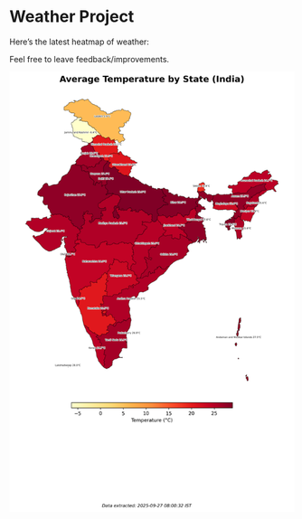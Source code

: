 # Weather Project

Here’s the latest heatmap of weather:

Feel free to leave feedback/improvements.

![India Heatmap](docs/assets/india_heatmap.png?v=D74C4B)

